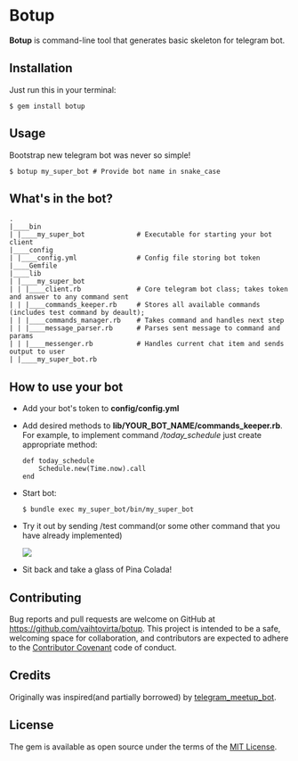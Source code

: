 # Botup

**Botup** is command-line tool that generates basic skeleton for telegram bot.

## Installation

Just run this in your terminal:

    $ gem install botup

## Usage

Bootstrap new telegram bot was never so simple!

    $ botup my_super_bot # Provide bot name in snake_case
    
## What's in the bot?

    .
    |____bin
    | |____my_super_bot             # Executable for starting your bot client
    |____config
    | |____config.yml               # Config file storing bot token
    |____Gemfile 
    |____lib
    | |____my_super_bot
    | | |____client.rb              # Core telegram bot class; takes token and answer to any command sent
    | | |____commands_keeper.rb     # Stores all available commands (includes test command by deault); 
    | | |____commands_manager.rb    # Takes command and handles next step
    | | |____message_parser.rb      # Parses sent message to command and params
    | | |____messenger.rb           # Handles current chat item and sends output to user
    | |____my_super_bot.rb
    
## How to use your bot

- Add your bot's token to **config/config.yml**
- Add desired methods to **lib/YOUR_BOT_NAME/commands_keeper.rb**. For example, to implement command */today_schedule* just create appropriate method:

    ```
    def today_schedule
        Schedule.new(Time.now).call 
    end
    ```
- Start bot:
    
    ```$ bundle exec my_super_bot/bin/my_super_bot```
- Try it out by sending /test command(or some other command that you have already implemented)

    ![](https://monosnap.com/file/c2WA7eWNmsex9ccf9E50C36Vro17kr.png)
- Sit back and take a glass of Pina Colada!

## Contributing

Bug reports and pull requests are welcome on GitHub at https://github.com/vaihtovirta/botup. This project is intended to be a safe, welcoming space for collaboration, and contributors are expected to adhere to the [Contributor Covenant](contributor-covenant.org) code of conduct.

## Credits

Originally was inspired(and partially borrowed) by [telegram_meetup_bot](https://github.com/mendab1e/telegram_meetup_bot).

## License

The gem is available as open source under the terms of the [MIT License](http://opensource.org/licenses/MIT).

